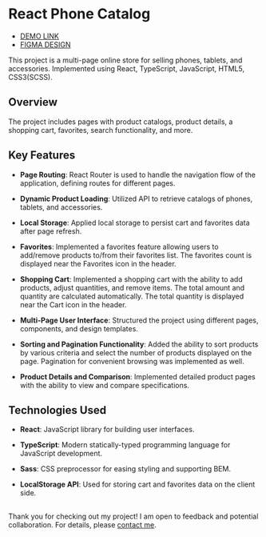 # React Phone Catalog

- [DEMO LINK](https://oleksii-mishchenko.github.io/phone_catalog/)
- [FIGMA DESIGN](https://www.figma.com/file/uEetgWenSRxk9jgiym6Yzp/Phone-catalog-redesign?node-id=1%3A2)

This project is a multi-page online store for selling phones, tablets, and accessories. Implemented using React, TypeScript, JavaScript, HTML5, CSS3(SCSS).

## Overview

The project includes pages with product catalogs, product details, a shopping cart, favorites, search functionality, and more.

## Key Features

- **Page Routing**: React Router is used to handle the navigation flow of the application, defining routes for different pages.

- **Dynamic Product Loading**: Utilized API to retrieve catalogs of phones, tablets, and accessories.

- **Local Storage**: Applied local storage to persist cart and favorites data after page refresh.

- **Favorites**: Implemented a favorites feature allowing users to add/remove products to/from their favorites list. The favorites count is displayed near the Favorites icon in the header.

- **Shopping Cart**: Implemented a shopping cart with the ability to add products, adjust quantities, and remove items. The total amount and quantity are calculated automatically. The total quantity is displayed near the Cart icon in the header.

- **Multi-Page User Interface**: Structured the project using different pages, components, and design templates.

- **Sorting and Pagination Functionality**: Added the ability to sort products by various criteria and select the number of products displayed on the page. Pagination for convenient browsing was implemented as well.

- **Product Details and Comparison**: Implemented detailed product pages with the ability to view and compare specifications.

## Technologies Used

- **React**: JavaScript library for building user interfaces.

- **TypeScript**: Modern statically-typed programming language for JavaScript development.

- **Sass**: CSS preprocessor for easing styling and supporting BEM.

- **LocalStorage API**: Used for storing cart and favorites data on the client side.

##
Thank you for checking out my project! I am open to feedback and potential collaboration. For details, please [contact me](alex.mishch@gmail.com).
